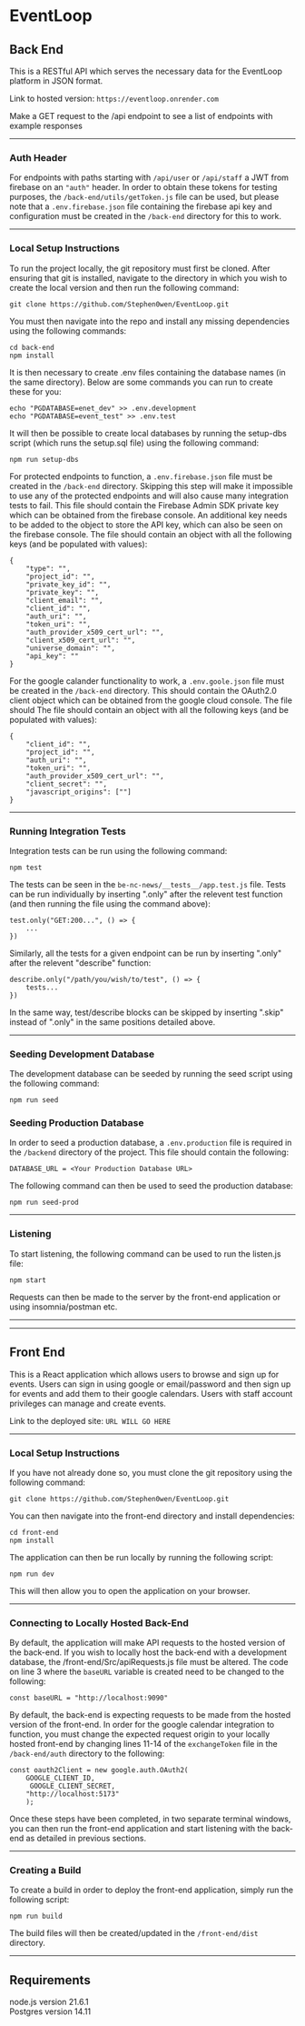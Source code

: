 # EventLoop

## Back End

This is a RESTful API which serves the necessary data for the EventLoop platform in JSON format.

Link to hosted version: `https://eventloop.onrender.com`

Make a GET request to the /api endpoint to see a list of endpoints with example responses

---

### Auth Header

For endpoints with paths starting with `/api/user` or `/api/staff` a JWT from firebase on an `"auth"` header. In order to obtain these tokens for testing purposes, the `/back-end/utils/getToken.js` file can be used, but please note that a `.env.firebase.json` file containing the firebase api key and configuration must be created in the `/back-end` directory for this to work.

---

### Local Setup Instructions

To run the project locally, the git repository must first be cloned. After ensuring that git is installed, navigate to the directory in which you wish to create the local version and then run the following command:

```
git clone https://github.com/Stephen0wen/EventLoop.git
```

You must then navigate into the repo and install any missing dependencies using the following commands:

```
cd back-end
npm install
```

It is then necessary to create .env files containing the database names (in the same directory). Below are some commands you can run to create these for you:

```
echo "PGDATABASE=enet_dev" >> .env.development
echo "PGDATABASE=event_test" >> .env.test
```

It will then be possible to create local databases by running the setup-dbs script (which runs the setup.sql file) using the following command:

```
npm run setup-dbs
```

For protected endpoints to function, a `.env.firebase.json` file must be created in the `/back-end` directory. Skipping this step will make it impossible to use any of the protected endpoints and will also cause many integration tests to fail. This file should contain the Firebase Admin SDK private key which can be obtained from the firebase console. An additional key needs to be added to the object to store the API key, which can also be seen on the firebase console. The file should contain an object with all the following keys (and be populated with values):

```
{
    "type": "",
    "project_id": "",
    "private_key_id": "",
    "private_key": "",
    "client_email": "",
    "client_id": "",
    "auth_uri": "",
    "token_uri": "",
    "auth_provider_x509_cert_url": "",
    "client_x509_cert_url": "",
    "universe_domain": "",
    "api_key": ""
}
```

For the google calander functionality to work, a `.env.goole.json` file must be created in the `/back-end` directory. This should contain the OAuth2.0 client object which can be obtained from the google cloud console. The file should The file should contain an object with all the following keys (and be populated with values):

```
{
    "client_id": "",
    "project_id": "",
    "auth_uri": "",
    "token_uri": "",
    "auth_provider_x509_cert_url": "",
    "client_secret": "",
    "javascript_origins": [""]
}
```

---

### Running Integration Tests

Integration tests can be run using the following command:

```
npm test
```

The tests can be seen in the `be-nc-news/__tests__/app.test.js` file. Tests can be run individually by inserting ".only" after the relevent test function (and then running the file using the command above):

```
test.only("GET:200...", () => {
    ...
})
```

Similarly, all the tests for a given endpoint can be run by inserting ".only" after the relevent "describe" function:

```
describe.only("/path/you/wish/to/test", () => {
    tests...
})
```

In the same way, test/describe blocks can be skipped by inserting ".skip" instead of ".only" in the same positions detailed above.

---

### Seeding Development Database

The development database can be seeded by running the seed script using the following command:

```
npm run seed
```

### Seeding Production Database

In order to seed a production database, a `.env.production` file is required in the `/backend` directory of the project. This file should contain the following:

```
DATABASE_URL = <Your Production Database URL>
```

The following command can then be used to seed the production database:

```
npm run seed-prod
```

---

### Listening

To start listening, the following command can be used to run the listen.js file:

```
npm start
```

Requests can then be made to the server by the front-end application or using insomnia/postman etc.

---

---

## Front End

This is a React application which allows users to browse and sign up for events. Users can sign in using google or email/password and then sign up for events and add them to their google calendars. Users with staff account privileges can manage and create events.

Link to the deployed site: `URL WILL GO HERE`

---

### Local Setup Instructions

If you have not already done so, you must clone the git repository using the following command:

```
git clone https://github.com/Stephen0wen/EventLoop.git
```

You can then navigate into the front-end directory and install dependencies:

```
cd front-end
npm install
```

The application can then be run locally by running the following script:

```
npm run dev
```

This will then allow you to open the application on your browser.

---

### Connecting to Locally Hosted Back-End

By default, the application will make API requests to the hosted version of the back-end. If you wish to locally host the back-end with a development database, the /front-end/Src/apiRequests.js file must be altered. The code on line 3 where the `baseURL` variable is created need to be changed to the following:

```
const baseURL = "http://localhost:9090"
```

By default, the back-end is expecting requests to be made from the hosted version of the front-end. In order for the google calendar integration to function, you must change the expected request origin to your locally hosted front-end by changing lines 11-14 of the `exchangeToken` file in the `/back-end/auth` directory to the following:

```
const oauth2Client = new google.auth.OAuth2(
    GOOGLE_CLIENT_ID,
     GOOGLE_CLIENT_SECRET,
    "http://localhost:5173"
    );
```

Once these steps have been completed, in two separate terminal windows, you can then run the front-end application and start listening with the back-end as detailed in previous sections.

---

### Creating a Build

To create a build in order to deploy the front-end application, simply run the following script:

```
npm run build
```

The build files will then be created/updated in the `/front-end/dist` directory.

---

## Requirements

node.js version 21.6.1  
Postgres version 14.11
